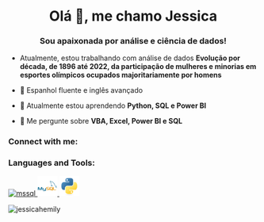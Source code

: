 
<h1 align="center">Olá 👋, me chamo Jessica</h1>
<h3 align="center">Sou apaixonada por análise e ciência de dados!</h3>

- Atualmente, estou trabalhando com análise de dados **Evolução por década, de 1896 até 2022, da participação de mulheres e minorias em esportes olímpicos ocupados majoritariamente por homens**

- 💞️ Espanhol fluente e inglês avançado

- 🌱 Atualmente estou aprendendo **Python, SQL e Power BI**

- 💬 Me pergunte sobre **VBA, Excel, Power BI e SQL**

<h3 align="left">Connect with me:</h3>
<p align="left">
</p>

<h3 align="left">Languages and Tools:</h3>
<p align="left"> <a href="https://www.microsoft.com/en-us/sql-server" target="_blank" rel="noreferrer"> <img src="https://www.svgrepo.com/show/303229/microsoft-sql-server-logo.svg" alt="mssql" width="40" height="40"/> </a> <a href="https://www.mysql.com/" target="_blank" rel="noreferrer"> <img src="https://raw.githubusercontent.com/devicons/devicon/master/icons/mysql/mysql-original-wordmark.svg" alt="mysql" width="40" height="40"/> </a> <a href="https://www.python.org" target="_blank" rel="noreferrer"> <img src="https://raw.githubusercontent.com/devicons/devicon/master/icons/python/python-original.svg" alt="python" width="40" height="40"/> </a> </p>

<p><img align="center" src="https://github-readme-stats.vercel.app/api/top-langs?username=jessicahemily&show_icons=true&locale=en&layout=compact" alt="jessicahemily" /></p>



<!---

- 👋 Hi, I’m @JessicaHemily
- 👀 I’m interested in ...
- 🌱 I’m currently learning ...
- 💞️ I’m looking to collaborate on ...
- 📫 How to reach me ...

JessicaHemily/JessicaHemily is a ✨ special ✨ repository because its `README.md` (this file) appears on your GitHub profile.
You can click the Preview link to take a look at your changes.
--->
